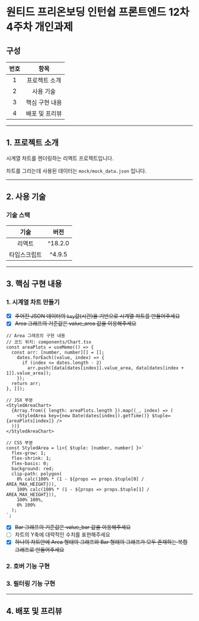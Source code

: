 # 원티드 프리온보딩 인턴쉽 프론트엔드 12차 4주차 개인과제

## 구성

|  번호   |      항목      |
|:-----:| :------------: |
|   1   | 프로젝트 소개  |
|   2   |   사용 기술    |
|   3   | 핵심 구현 내용 |
|   4   | 배포 및 프리뷰 |
___
## 1. 프로젝트 소개
시계열 차트를 렌더링하는 리액트 프로젝트입니다.

차트를 그리는데 사용된 데이터는 `mock/mock_data.json` 입니다.
___
## 2. 사용 기술

### 기술 스택

|     기술     |  버전   |
| :----------: | :-----: |
|    리액트    | ^18.2.0 |
| 타입스크립트 | ^4.9.5  |
___
## 3. 핵심 구현 내용
### 1. 시계열 차트 만들기
- [x] ~~주어진 JSON 데이터의 `key`값(시간)을 기반으로 시계열 차트를 만들어주세요~~
- [x] ~~Area 그래프의 기준값은 value_area 값을 이용해주세요~~
```tsx
// Area 그래프의 구현 내용
// 코드 위치: components/Chart.tsx
const areaPlots = useMemo(() => {
  const arr: [number, number][] = [];
    dates.forEach((value, index) => {
      if (index <= dates.length - 2)
        arr.push([data[dates[index]].value_area, data[dates[index + 1]].value_area]);
    });
  return arr;
}, []);

// JSX 부분
<StyledAreaChart>
  {Array.from({ length: areaPlots.length }).map((_, index) => (
    <StyledArea key={new Date(dates[index]).getTime()} $tuple={areaPlots[index]} />
  ))}
</StyledAreaChart>

// CSS 부분
const StyledArea = li<{ $tuple: [number, number] }>`
  flex-grow: 1;
  flex-shrink: 1;
  flex-basis: 0;
  background: red;
  clip-path: polygon(
    0% calc(100% * (1 - ${props => props.$tuple[0] / AREA_MAX_HEIGHT})),
    100% calc(100% * (1 - ${props => props.$tuple[1] / AREA_MAX_HEIGHT})),
    100% 100%,
    0% 100%
  );
`;
```
- [x] ~~Bar 그래프의 기준값은 value_bar 값을 이용해주세요~~
- [ ] 차트의 Y축에 대략적인 수치를 표현해주세요
- [x] ~~하나의 차트안에 Area 형태의 그래프와 Bar 형태의 그래프가 모두 존재하는 복합 그래프로 만들어주세요~~
### 2. 호버 기능 구현
### 3. 필터링 기능 구현
___
## 4. 배포 및 프리뷰
